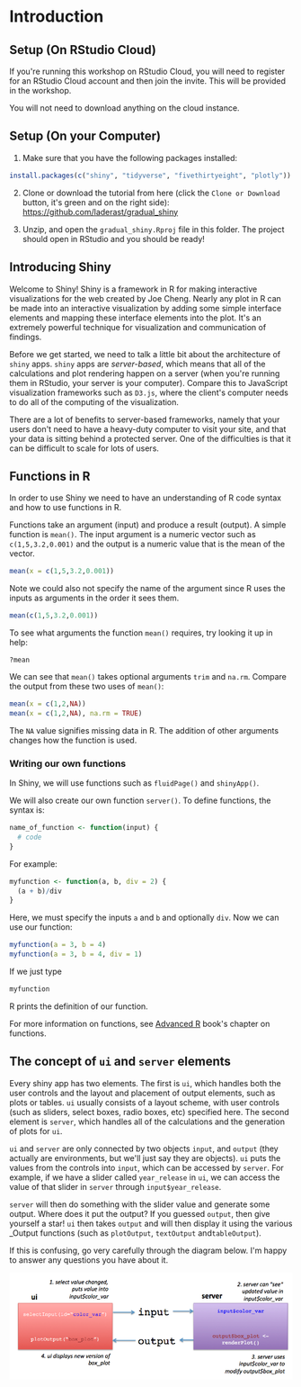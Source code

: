 # Introduction

## Setup (On RStudio Cloud)

If you're running this workshop on RStudio Cloud, you will need to register for an RStudio Cloud account and then join the invite. This will be provided in the workshop.

You will not need to download anything on the cloud instance.

## Setup (On your Computer)

1) Make sure that you have the following packages installed:


```r
install.packages(c("shiny", "tidyverse", "fivethirtyeight", "plotly"))
```

2) Clone or download the tutorial from here (click the `Clone or Download` button, it's green and on the right side): https://github.com/laderast/gradual_shiny 

3) Unzip, and open the `gradual_shiny.Rproj` file in this folder. The project should open in RStudio and you should be ready!

## Introducing Shiny

Welcome to Shiny! Shiny is a framework in R for making interactive visualizations for the web created by Joe Cheng. Nearly any plot in R can be made into an interactive visualization by adding some simple interface elements and mapping these interface elements into the plot. It's an extremely powerful technique for visualization and communication of findings.

Before we get started, we need to talk a little bit about the architecture of `shiny` apps. `shiny` apps are *server-based*, which means that all of the calculations and plot rendering happen on a server (when you're running them in RStudio, your server is your computer). Compare this to JavaScript visualization frameworks such as `D3.js`, where the client's computer needs to do all of the computing of the visualization. 

There are a lot of benefits to server-based frameworks, namely that your users don't need to have a heavy-duty computer to visit your site, and that your data is sitting behind a protected server. One of the difficulties is that it can be difficult to scale for lots of users.

## Functions in R

In order to use Shiny we need to have an understanding of R code syntax and how to use functions in R.

Functions take an argument (input) and produce a result (output). A simple function is `mean()`. The input argument is a numeric vector such as `c(1,5,3.2,0.001)` and the output is a numeric value that is the mean of the vector.

```r
mean(x = c(1,5,3.2,0.001))
```

Note we could also not specify the name of the argument since R uses the inputs as arguments in the order it sees them.

```r
mean(c(1,5,3.2,0.001))
```

To see what arguments the function `mean()` requires, try looking it up in help:

```{r}
?mean
```

We can see that `mean()` takes optional arguments `trim` and `na.rm`. Compare the output from these two uses of `mean()`:

```r
mean(x = c(1,2,NA))
mean(x = c(1,2,NA), na.rm = TRUE)
```

The `NA` value signifies missing data in R. The addition of other arguments changes how the function is used.


### Writing our own functions

In Shiny, we will use functions such as `fluidPage()` and `shinyApp()`.

We will also create our own function `server()`. To define functions, the syntax is:

```r
name_of_function <- function(input) {
  # code
}
```

For example:

```r
myfunction <- function(a, b, div = 2) {
  (a + b)/div
}
```

Here, we must specify the inputs `a` and `b` and optionally `div`. Now we can use our function:

```r
myfunction(a = 3, b = 4)
myfunction(a = 3, b = 4, div = 1)
```

If we just type

```r
myfunction
```

R prints the definition of our function.

For more information on functions, see [Advanced R](http://adv-r.had.co.nz/Functions.html) book's chapter on functions.


## The concept of `ui` and `server` elements

Every shiny app has two elements. The first is `ui`, which handles both the user controls and the layout and placement of output elements, such as plots or tables. `ui` usually consists of a layout scheme, with user controls (such as sliders, select boxes, radio boxes, etc) specified here. The second element is `server`, which handles all of the calculations and the generation of plots for `ui`. 

`ui` and `server` are only connected by two objects `input`, and `output` (they actually are environments, but we'll just say they are objects). `ui` puts the values from the controls into `input`, which can be accessed by `server`. For example, if we have a slider called `year_release` in `ui`, we can access the value of that slider in `server` through `input$year_release`. 

`server` will then do something with the slider value and generate some output. Where does it put the output? If you guessed `output`, then give yourself a star! `ui` then takes `output` and will then display it using the various _Output functions (such as `plotOutput`, `textOutput` and`tableOutput`).

If this is confusing, go very carefully through the diagram below. I'm happy to answer any questions you have about it.

![*Basic shiny architecture*](img/shiny-architecture.png)
